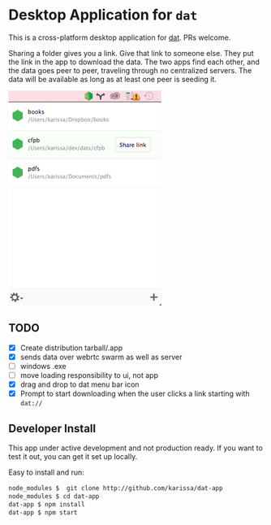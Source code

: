# Desktop Application for `dat`

This is a cross-platform desktop application for [dat](http://dat-data.com). PRs welcome.

Sharing a folder gives you a link. Give that link to someone else. They put the link in the app to download the data. The two apps find each other, and the data goes peer to peer, traveling through no centralized servers. The data will be available as long as at least one peer is seeding it.

![open](images/open.png)

## TODO

- [x] Create distribution tarball/.app
- [x] sends data over webrtc swarm as well as server
- [ ] windows .exe
- [ ] move loading responsibility to ui, not app
- [x] drag and drop to dat menu bar icon
- [x] Prompt to start downloading when the user clicks a link starting with `dat://`

## Developer Install

This app under active development and not production ready. If you want to test it out, you can get it set up locally.

Easy to install and run:

```
node_modules $  git clone http://github.com/karissa/dat-app
node_modules $ cd dat-app
dat-app $ npm install
dat-app $ npm start
```

